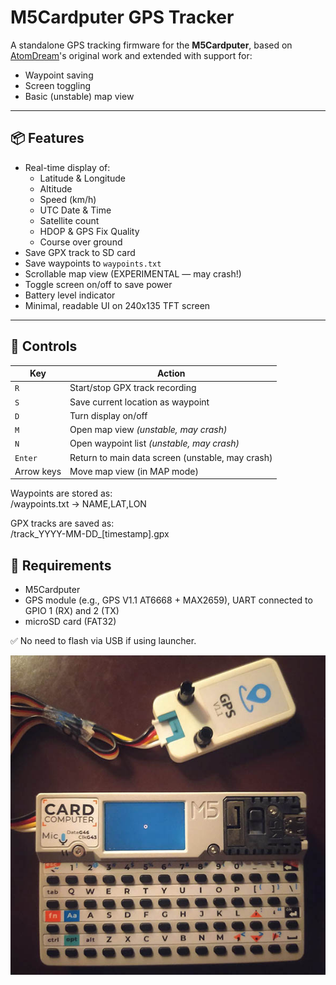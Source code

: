 # M5Cardputer GPS Tracker

A standalone GPS tracking firmware for the **M5Cardputer**, based on [AtomDream](https://github.com/AtomDreams/CardputerSMAGPS)'s original work and extended with support for:

- Waypoint saving
- Screen toggling
- Basic (unstable) map view

---

## 📦 Features

- Real-time display of:
  - Latitude & Longitude
  - Altitude
  - Speed (km/h)
  - UTC Date & Time
  - Satellite count
  - HDOP & GPS Fix Quality
  - Course over ground
- Save GPX track to SD card
- Save waypoints to `waypoints.txt`
- Scrollable map view (EXPERIMENTAL — may crash!)
- Toggle screen on/off to save power
- Battery level indicator
- Minimal, readable UI on 240x135 TFT screen

---

## 🔘 Controls

| Key | Action |
|-----|--------|
| `R` | Start/stop GPX track recording |
| `S` | Save current location as waypoint |
| `D` | Turn display on/off |
| `M` | Open map view *(unstable, may crash)* |
| `N` | Open waypoint list *(unstable, may crash)* |
| `Enter` | Return to main data screen (unstable, may crash)|
| Arrow keys | Move map view (in MAP mode) |

Waypoints are stored as:  
/waypoints.txt → NAME,LAT,LON

GPX tracks are saved as:  
/track_YYYY-MM-DD_[timestamp].gpx

## 💾 Requirements

- M5Cardputer
- GPS module (e.g., GPS V1.1 AT6668 + MAX2659), UART connected to GPIO 1 (RX) and 2 (TX)
- microSD card (FAT32)

✅ No need to flash via USB if using launcher.

![GPS](/images/gps_2.jpg)

